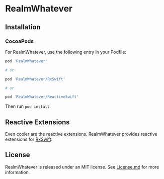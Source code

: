 # RealmWhatever

## Installation

### CocoaPods

For RealmWhatever, use the following entry in your Podfile:

```rb
pod 'RealmWhatever'

# or

pod 'RealmWhatever/RxSwift'

# or

pod 'RealmWhatever/ReactiveSwift'
```

Then run `pod install`.

## Reactive Extensions

Even cooler are the reactive extensions. RealmWhatever provides reactive extensions for
[RxSwift](https://github.com/ReactiveX/RxSwift).

## License

RealmWhatever is released under an MIT license. See [License.md](License.md) for more information.
